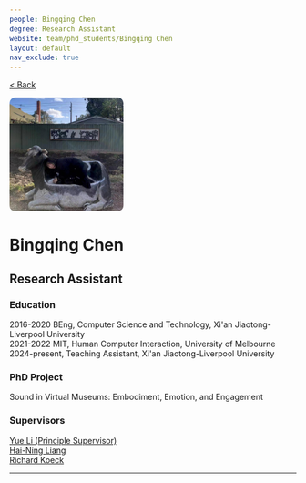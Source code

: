 ```yaml
---
people: Bingqing Chen
degree: Research Assistant
website: team/phd_students/Bingqing Chen
layout: default
nav_exclude: true
---
```


<a href="../../team.html">< Back</a>

<img src="../../../pictures/Bingqing%20Chen.jpg" style="height: 200px; width: 200px; border-radius: 10px;" alt="Bingqing Chen">

# Bingqing Chen
## Research Assistant

### Education
2016-2020 BEng, Computer Science and Technology, Xi'an Jiaotong-Liverpool University  
2021-2022 MIT, Human Computer Interaction, University of Melbourne  
2024-present, Teaching Assistant, Xi'an Jiaotong-Liverpool University

### PhD Project
Sound in Virtual Museums: Embodiment, Emotion, and Engagement

### Supervisors
[Yue Li (Principle Supervisor)]<br>
[Hai-Ning Liang]<br>
[Richard Koeck]

---
[Yue Li (Principle Supervisor)]: https://imyueli.github.io/
[Hai-Ning Liang]: https://cma.hkust-gz.edu.cn/people/hai-ning-liang/
[Richard Koeck]: https://www.liverpool.ac.uk/architecture/staff/richard-koeck/
